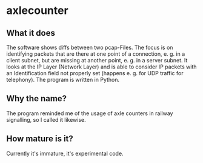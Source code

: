 # axlecounter

## What it does
The software shows diffs between two pcap-Files. The focus is on identifying packets that are there at one point of a connection, e. g. in a client subnet, but are missing at another point, e. g. in a server subnet. It looks at the IP Layer (Network Layer) and is able to consider IP packets with an Identification field not properly set (happens e. g. for UDP traffic for telephony). The program is written in Python.

## Why the name?
The program reminded me of the usage of axle counters in railway signalling, so I called it likewise.

## How mature is it?
Currently it's immature, it's experimental code.
